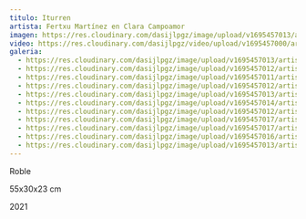```yaml
---
titulo: Iturren
artista: Fertxu Martínez en Clara Campoamor
imagen: https://res.cloudinary.com/dasijlpgz/image/upload/v1695457013/artistas/Fertxu%20Mart%C3%ADnez/Iturren/P1060970.jpg
video: https://res.cloudinary.com/dasijlpgz/video/upload/v1695457000/artistas/Fertxu%20Mart%C3%ADnez/Iturren/Sin_t%C3%ADtulo_1.mp4
galeria:
  - https://res.cloudinary.com/dasijlpgz/image/upload/v1695457013/artistas/Fertxu%20Mart%C3%ADnez/Iturren/P1060970.jpg
  - https://res.cloudinary.com/dasijlpgz/image/upload/v1695457012/artistas/Fertxu%20Mart%C3%ADnez/Iturren/P1060968.jpg
  - https://res.cloudinary.com/dasijlpgz/image/upload/v1695457011/artistas/Fertxu%20Mart%C3%ADnez/Iturren/P1060967.jpg
  - https://res.cloudinary.com/dasijlpgz/image/upload/v1695457012/artistas/Fertxu%20Mart%C3%ADnez/Iturren/P1060973.jpg
  - https://res.cloudinary.com/dasijlpgz/image/upload/v1695457013/artistas/Fertxu%20Mart%C3%ADnez/Iturren/P1060975.jpg
  - https://res.cloudinary.com/dasijlpgz/image/upload/v1695457014/artistas/Fertxu%20Mart%C3%ADnez/Iturren/P1060978.jpg
  - https://res.cloudinary.com/dasijlpgz/image/upload/v1695457012/artistas/Fertxu%20Mart%C3%ADnez/Iturren/P1060976.jpg
  - https://res.cloudinary.com/dasijlpgz/image/upload/v1695457017/artistas/Fertxu%20Mart%C3%ADnez/Iturren/P1060985.jpg
  - https://res.cloudinary.com/dasijlpgz/image/upload/v1695457017/artistas/Fertxu%20Mart%C3%ADnez/Iturren/P1060983.jpg
  - https://res.cloudinary.com/dasijlpgz/image/upload/v1695457016/artistas/Fertxu%20Mart%C3%ADnez/Iturren/P1060982.jpg
  - https://res.cloudinary.com/dasijlpgz/image/upload/v1695457013/artistas/Fertxu%20Mart%C3%ADnez/Iturren/P1060981.jpg
---
```

R﻿oble

5﻿5x30x23 cm

2﻿021